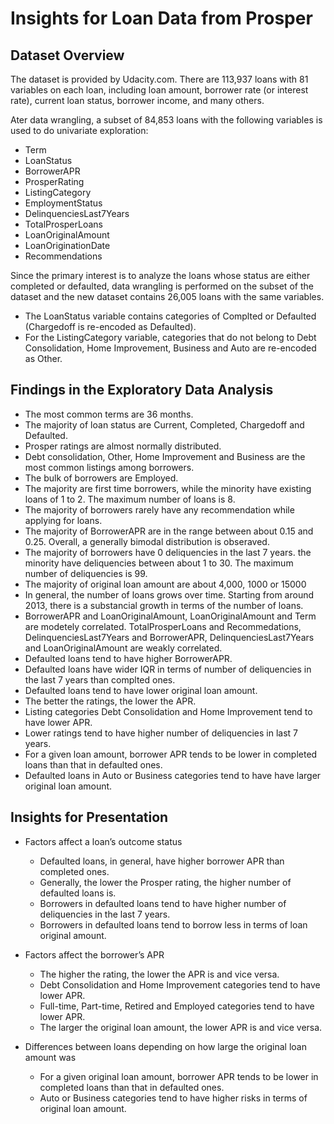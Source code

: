 # Insights for Loan Data from Prosper

## Dataset Overview

The dataset is provided by Udacity.com. There are 113,937 loans with 81 variables on each loan, including loan amount, borrower rate (or interest rate), current loan status, borrower income, and many others.

Ater data wrangling, a subset of 84,853 loans with the following variables is used to do univariate exploration:
- Term
- LoanStatus
- BorrowerAPR
- ProsperRating
- ListingCategory
- EmploymentStatus
- DelinquenciesLast7Years
- TotalProsperLoans
- LoanOriginalAmount
- LoanOriginationDate
- Recommendations

Since the primary interest is to analyze the loans whose status are either completed or defaulted, data wrangling is performed on the subset of the dataset and the new dataset contains 26,005 loans with the same variables. 
- The LoanStatus variable contains categories of Complted or Defaulted (Chargedoff is re-encoded as Defaulted).
- For the ListingCategory variable, categories that do not belong to Debt Consolidation, Home Improvement, Business and Auto are re-encoded as Other.

## Findings in the Exploratory Data Analysis

- The most common terms are 36 months.
- The majority of loan status are Current, Completed, Chargedoff and Defaulted.
- Prosper ratings are almost normally distributed.
- Debt consolidation, Other, Home Improvement and Business are the most common listings among borrowers.
- The bulk of borrowers are Employed.
- The majority are first time borrowers, while the minority have existing loans of 1 to 2. The maximum number of loans is 8.
- The majority of borrowers rarely have any recommendation while applying for loans.
- The majority of BorrowerAPR are in the range between about 0.15 and 0.25. Overall, a generally bimodal distribution is obseraved.
- The majority of borrowers have 0 deliquencies in the last 7 years. the minority have deliquencies between about 1 to 30. The maximum number of deliquencies is 99.
- The majority of original loan amount are about 4,000, 1000 or 15000
- In general, the number of loans grows over time. Starting from around 2013, there is a substancial growth in terms of the number of loans.
- BorrowerAPR and LoanOriginalAmount, LoanOriginalAmount and Term are modetely correlated. TotalProsperLoans and Recommedations, DelinquenciesLast7Years and BorrowerAPR, DelinquenciesLast7Years and LoanOriginalAmount are weakly correlated.
- Defaulted loans tend to have higher BorrowerAPR.
- Defaulted loans have wider IQR in terms of number of deliquencies in the last 7 years than complted ones.
- Defaulted loans tend to have lower original loan amount.
- The better the ratings, the lower the APR.
- Listing categories Debt Consolidation and Home Improvement tend to have lower APR.
- Lower ratings tend to have higher number of deliquencies in last 7 years.
- For a given loan amount, borrower APR tends to be lower in completed loans than that in defaulted ones.
- Defaulted loans in Auto or Business categories tend to have have larger original loan amount.

## Insights for Presentation

- Factors affect a loan’s outcome status
	- Defaulted loans, in general, have higher borrower APR than completed ones.
	- Generally, the lower the Prosper rating, the higher number of defaulted loans is.
	- Borrowers in defaulted loans tend to have higher number of deliquencies in the last 7 years.
	- Borrowers in defaulted loans tend to borrow less in terms of loan original amount.

- Factors affect the borrower’s APR
	- The higher the rating, the lower the APR is and vice versa.
	- Debt Consolidation and Home Improvement categories tend to have lower APR.
	- Full-time, Part-time, Retired and Employed categories tend to have lower APR.
	- The larger the original loan amount, the lower APR is and vice versa.

- Differences between loans depending on how large the original loan amount was
	- For a given original loan amount, borrower APR tends to be lower in completed loans than that in defaulted ones.
	- Auto or Business categories tend to have higher risks in terms of original loan amount.